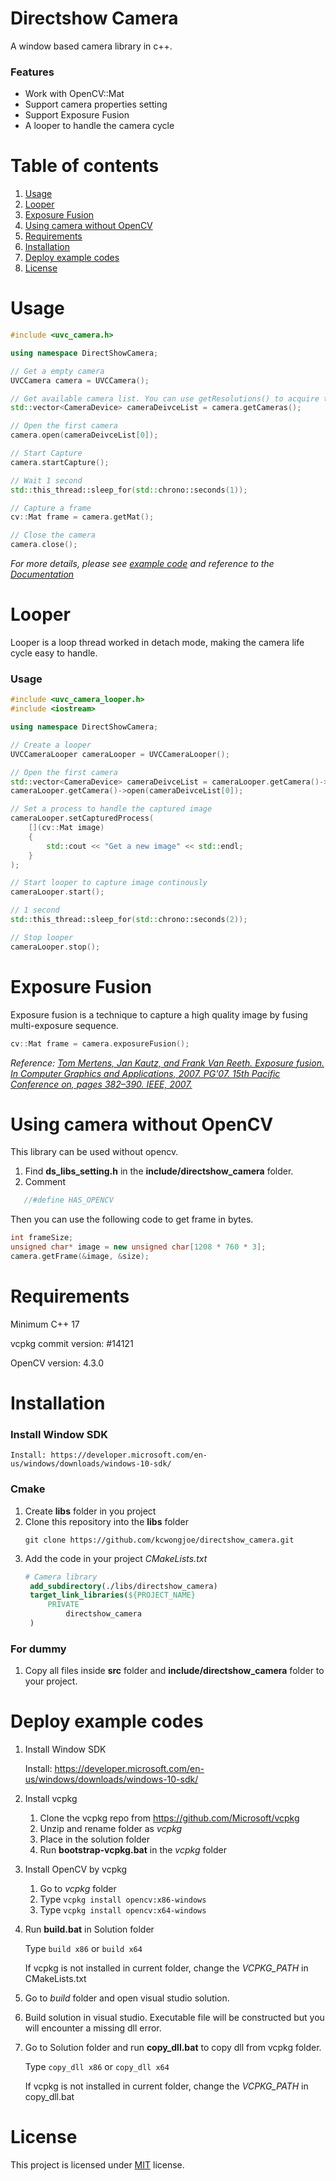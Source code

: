# Directshow Camera

A window based camera library in c++.

### Features
* Work with OpenCV::Mat
* Support camera properties setting
* Support Exposure Fusion
* A looper to handle the camera cycle

# Table of contents

1. [Usage](#Usage)
2. [Looper](#Looper)
3. [Exposure Fusion](#Exposure-Fusion)
4. [Using camera without OpenCV](#Using-camera-without-OpenCV)
5. [Requirements](#Requirements)
6. [Installation](#Installation)
7. [Deploy example codes](#Deploy-example-codes)
8. [License](#License)

# Usage

```cpp
#include <uvc_camera.h>

using namespace DirectShowCamera;

// Get a empty camera
UVCCamera camera = UVCCamera();

// Get available camera list. You can use getResolutions() to acquire the resolutions
std::vector<CameraDevice> cameraDeivceList = camera.getCameras();

// Open the first camera
camera.open(cameraDeivceList[0]);

// Start Capture
camera.startCapture();

// Wait 1 second
std::this_thread::sleep_for(std::chrono::seconds(1));

// Capture a frame
cv::Mat frame = camera.getMat();

// Close the camera
camera.close();
```

*For more details, please see [example code](./examples) and reference to the [Documentation](http://kcwongjoe.code.com/directshow_camera/)*

# Looper

Looper is a loop thread worked in detach mode, making the camera life cycle easy to handle.

### Usage

```cpp
#include <uvc_camera_looper.h>
#include <iostream>

using namespace DirectShowCamera;

// Create a looper
UVCCameraLooper cameraLooper = UVCCameraLooper();

// Open the first camera
std::vector<CameraDevice> cameraDeivceList = cameraLooper.getCamera()->getCameras();
cameraLooper.getCamera()->open(cameraDeivceList[0]);

// Set a process to handle the captured image
cameraLooper.setCapturedProcess(
    [](cv::Mat image)
    {
        std::cout << "Get a new image" << std::endl;
    }
);

// Start looper to capture image continously
cameraLooper.start();

// 1 second
std::this_thread::sleep_for(std::chrono::seconds(2));

// Stop looper
cameraLooper.stop();
```

# Exposure Fusion

Exposure fusion is a technique to capture a high quality image by fusing multi-exposure sequence.

```cpp
cv::Mat frame = camera.exposureFusion();
```

*Reference: [Tom Mertens, Jan Kautz, and Frank Van Reeth. Exposure fusion. In Computer Graphics and Applications, 2007. PG'07. 15th Pacific Conference on, pages 382–390. IEEE, 2007.](https://mericam.github.io/exposure_fusion/index.html)*

# Using camera without OpenCV

This library can be used without opencv.
1. Find **ds_libs_setting.h** in the **include/directshow_camera** folder.
2. Comment

```cpp
   //#define HAS_OPENCV
```

Then you can use the following code to get frame in bytes.

```cpp
int frameSize;
unsigned char* image = new unsigned char[1208 * 760 * 3];
camera.getFrame(&image, &size);
```

# Requirements

Minimum C++ 17

vcpkg commit version: #14121

OpenCV version: 4.3.0

# Installation

### Install Window SDK

    Install: https://developer.microsoft.com/en-us/windows/downloads/windows-10-sdk/

### Cmake

1. Create **libs** folder in you project
2. Clone this repository into the **libs** folder
   ```
   git clone https://github.com/kcwongjoe/directshow_camera.git
   ```
3. Add the code in your project *CMakeLists.txt*
   ```cmake
   # Camera library
    add_subdirectory(./libs/directshow_camera)
    target_link_libraries(${PROJECT_NAME}
        PRIVATE
            directshow_camera
    )
   ```
### For dummy
1. Copy all files inside **src** folder and **include/directshow_camera** folder to your project.

# Deploy example codes

1. Install Window SDK

    Install: https://developer.microsoft.com/en-us/windows/downloads/windows-10-sdk/

2. Install vcpkg
    1. Clone the vcpkg repo from https://github.com/Microsoft/vcpkg
    2. Unzip and rename folder as *vcpkg*
    3. Place in the solution folder
    4. Run **bootstrap-vcpkg.bat** in the *vcpkg* folder

3. Install OpenCV by vcpkg
    1. Go to *vcpkg* folder
    2. Type `vcpkg install opencv:x86-windows`
    3. Type `vcpkg install opencv:x64-windows`

4. Run **build.bat** in Solution folder

   Type `build x86` or `build x64`

   If vcpkg is not installed in current folder, change the *VCPKG_PATH* in CMakeLists.txt

5. Go to *build* folder and open visual studio solution.
6. Build solution in visual studio. Executable file will be constructed but you will encounter a missing dll error.
7. Go to Solution folder and run **copy_dll.bat** to copy dll from vcpkg folder.

    Type `copy_dll x86` or `copy_dll x64`

   If vcpkg is not installed in current folder, change the *VCPKG_PATH* in copy_dll.bat

# License
This project is licensed under [MIT](LICENSE) license.